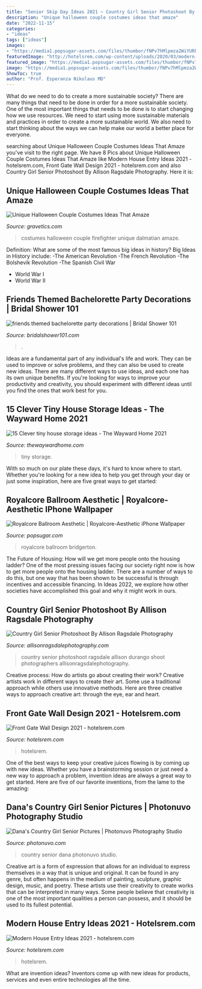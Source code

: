 ```yaml
---
title: "Senior Skip Day Ideas 2021 ~ Country Girl Senior Photoshoot By Allison Ragsdale Photography"
description: "Unique halloween couple costumes ideas that amaze"
date: "2022-11-15"
categories:
- "ideas"
tags: ["ideas"]
images:
- "https://media1.popsugar-assets.com/files/thumbor/fNPv7hMlpmza2WiYURkGOyhUJZY/fit-in/728xorig/filters:format_auto-!!-:strip_icc-!!-/2021/01/20/842/n/1922507/c1d4f0f05867d13d_sophie-louisnard-L7zcBzZOGNo-unsplash/i/Royalcore-Ballroom-Aesthetic.jpg"
featuredImage: "http://hotelsrem.com/wp-content/uploads/2020/03/modern-house-entry-ideas-fresh-50-trending-modern-home-design-exterior-of-modern-house-entry-ideas.jpg"
featured_image: "https://media1.popsugar-assets.com/files/thumbor/fNPv7hMlpmza2WiYURkGOyhUJZY/fit-in/728xorig/filters:format_auto-!!-:strip_icc-!!-/2021/01/20/842/n/1922507/c1d4f0f05867d13d_sophie-louisnard-L7zcBzZOGNo-unsplash/i/Royalcore-Ballroom-Aesthetic.jpg"
image: "https://media1.popsugar-assets.com/files/thumbor/fNPv7hMlpmza2WiYURkGOyhUJZY/fit-in/728xorig/filters:format_auto-!!-:strip_icc-!!-/2021/01/20/842/n/1922507/c1d4f0f05867d13d_sophie-louisnard-L7zcBzZOGNo-unsplash/i/Royalcore-Ballroom-Aesthetic.jpg"
ShowToc: true
author: "Prof. Esperanza Nikolaus MD"
---
```



What do we need to do to create a more sustainable society?
There are many things that need to be done in order for a more sustainable society. One of the most important things that needs to be done is to start changing how we use resources. We need to start using more sustainable materials and practices in order to create a more sustainable world. We also need to start thinking about the ways we can help make our world a better place for everyone.

	

		
searching about Unique Halloween Couple Costumes Ideas That Amaze you've visit to the right page. We have 8 Pics about Unique Halloween Couple Costumes Ideas That Amaze like Modern House Entry Ideas 2021 - hotelsrem.com, Front Gate Wall Design 2021 - hotelsrem.com and also Country Girl Senior Photoshoot By Allison Ragsdale Photography. Here it is:
		
    
## Unique Halloween Couple Costumes Ideas That Amaze

<img loading=lazy src="https://www.gravetics.com/wp-content/uploads/2017/07/Dalmatian-Firefighter.jpg" onerror="this.onerror=null;this.src='https://tse2.mm.bing.net/th?id=OIP.2GyKmF6GvnY-WS6n4MIymwHaJ4&amp;pid=15.1';" alt="Unique Halloween Couple Costumes Ideas That Amaze">

_Source: gravetics.com_

>costumes halloween couple firefighter unique dalmatian amaze. 

	

Definition: What are some of the most famous big ideas in history?
Big Ideas in History include: 
-The American Revolution 
-The French Revolution 
-The Bolshevik Revolution 
-The Spanish Civil War 
- World War I 
- World War II

    
## Friends Themed Bachelorette Party Decorations | Bridal Shower 101

<img loading=lazy src="https://bridalshower101.com/wp-content/uploads/2021/08/106414550_715188235926958_6521193691776851444_n.jpg" onerror="this.onerror=null;this.src='https://tse4.mm.bing.net/th?id=OIP.n9G15_u2hYK9S6RWK_rq3gHaHa&amp;pid=15.1';" alt="friends themed bachelorette party decorations | Bridal Shower 101">

_Source: bridalshower101.com_

>. 

	

Ideas are a fundamental part of any individual's life and work. They can be used to improve or solve problems, and they can also be used to create new ideas. There are many different ways to use ideas, and each one has its own unique benefits. If you're looking for ways to improve your productivity and creativity, you should experiment with different ideas until you find the ones that work best for you.

    
## 15 Clever Tiny House Storage Ideas - The Wayward Home 2021

<img loading=lazy src="https://www.thewaywardhome.com/wp-content/uploads/2020/07/Feature-image.jpg" onerror="this.onerror=null;this.src='https://tse4.mm.bing.net/th?id=OIP.fDLVOVXTHidWZz0q7O8Y-gHaE8&amp;pid=15.1';" alt="15 Clever tiny house storage ideas - The Wayward Home 2021">

_Source: thewaywardhome.com_

>tiny storage. 

	

With so much on our plate these days, it's hard to know where to start. Whether you're looking for a new idea to help you get through your day or just some inspiration, here are five great ways to get started: 

    
## Royalcore Ballroom Aesthetic | Royalcore-Aesthetic IPhone Wallpaper

<img loading=lazy src="https://media1.popsugar-assets.com/files/thumbor/fNPv7hMlpmza2WiYURkGOyhUJZY/fit-in/728xorig/filters:format_auto-!!-:strip_icc-!!-/2021/01/20/842/n/1922507/c1d4f0f05867d13d_sophie-louisnard-L7zcBzZOGNo-unsplash/i/Royalcore-Ballroom-Aesthetic.jpg" onerror="this.onerror=null;this.src='https://tse4.mm.bing.net/th?id=OIP.hvTKHDYv2nR3mP1I5CYjygHaLJ&amp;pid=15.1';" alt="Royalcore Ballroom Aesthetic | Royalcore-Aesthetic iPhone Wallpaper">

_Source: popsugar.com_

>royalcore ballroom bridgerton. 

	

The Future of Housing: How will we get more people onto the housing ladder?
One of the most pressing issues facing our society right now is how to get more people onto the housing ladder. There are a number of ways to do this, but one way that has been shown to be successful is through incentives and accessible financing. In Ideas 2022, we explore how other societies have accomplished this goal and why it might work in ours.

    
## Country Girl Senior Photoshoot By Allison Ragsdale Photography

<img loading=lazy src="https://allisonragsdalephotography.com/wp-content/uploads/2020/09/allisonragsdalephotography-0038-682x1024.jpg" onerror="this.onerror=null;this.src='https://tse3.mm.bing.net/th?id=OIP.4tO3HjMv4OK4D8yp7v89MQHaLH&amp;pid=15.1';" alt="Country Girl Senior Photoshoot By Allison Ragsdale Photography">

_Source: allisonragsdalephotography.com_

>country senior photoshoot ragsdale allison durango shoot photographers allisonragsdalephotography. 

	

Creative process: How do artists go about creating their work?
Creative artists work in different ways to create their art. Some use a traditional approach while others use innovative methods. Here are three creative ways to approach creative art: through the eye, ear and heart.

    
## Front Gate Wall Design 2021 - Hotelsrem.com

<img loading=lazy src="https://hotelsrem.com/wp-content/uploads/2020/04/front-gate-wall-design-awesome-metal-wall-art-of-front-gate-wall-design.jpg" onerror="this.onerror=null;this.src='https://tse4.mm.bing.net/th?id=OIP.GZK35nDyJ3h-n40t8_pQigHaJ4&amp;pid=15.1';" alt="Front Gate Wall Design 2021 - hotelsrem.com">

_Source: hotelsrem.com_

>hotelsrem. 

	

One of the best ways to keep your creative juices flowing is by coming up with new ideas. Whether you have a brainstorming session or just need a new way to approach a problem, invention ideas are always a great way to get started. Here are five of our favorite inventions, from the lame to the amazing: 

    
## Dana&#039;s Country Girl Senior Pictures | Photonuvo Photography Studio

<img loading=lazy src="https://www.photonuvo.com/wp-content/uploads/2017/11/010_photonuvo-senior-pictures-country-girl.jpg" onerror="this.onerror=null;this.src='https://tse1.mm.bing.net/th?id=OIP.lRcCKpTAAB2pT7TiLkzw_wHaE7&amp;pid=15.1';" alt="Dana&#039;s Country Girl Senior Pictures | Photonuvo Photography Studio">

_Source: photonuvo.com_

>country senior dana photonuvo studio. 

	

Creative art is a form of expression that allows for an individual to express themselves in a way that is unique and original. It can be found in any genre, but often happens in the medium of painting, sculpture, graphic design, music, and poetry. These artists use their creativity to create works that can be interpreted in many ways. Some people believe that creativity is one of the most important qualities a person can possess, and it should be used to its fullest potential.

    
## Modern House Entry Ideas 2021 - Hotelsrem.com

<img loading=lazy src="http://hotelsrem.com/wp-content/uploads/2020/03/modern-house-entry-ideas-fresh-50-trending-modern-home-design-exterior-of-modern-house-entry-ideas.jpg" onerror="this.onerror=null;this.src='https://tse1.mm.bing.net/th?id=OIP.QbsaLPYFuxUiYgB3h7cNKAHaQI&amp;pid=15.1';" alt="Modern House Entry Ideas 2021 - hotelsrem.com">

_Source: hotelsrem.com_

>hotelsrem. 

	

What are invention ideas?
Inventors come up with new ideas for products, services and even entire technologies all the time.

